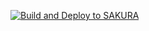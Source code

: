 [![Build and Deploy to SAKURA](https://github.com/OsaiFu-inc/corporate-site/actions/workflows/main.yml/badge.svg)](https://github.com/OsaiFu-inc/corporate-site/actions/workflows/main.yml)
